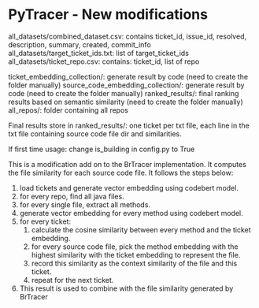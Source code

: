 # PyTracer - New modifications

all_datasets/combined_dataset.csv: contains ticket_id, issue_id, resolved, description, summary, created, commit_info
all_datasets/target_ticket_ids.txt: list of target_ticket_ids
all_datasets/ticket_repo.csv: contains: ticket_id, list of repo

ticket_embedding_collection/: generate result by code (need to create the folder manually)
source_code_embedding_collection/: generate result by code (need to create the folder manually)
ranked_results/: final ranking results based on semantic similarity (need to create the folder manually)
all_repos/: folder containing all repos


Final results store in ranked_results/: one ticket per txt file, each line in the txt file containing source code file dir and similarities.

If first time usage: change is_building in config.py to True


This is a modification add on to the BrTracer implementation. It computes the file similarity for each source code file.
It follows the steps below:
1. load tickets and generate vector embedding using codebert model.
2. for every repo, find all java files.
3. for every single file, extract all methods. 
4. generate vector embedding for every method using codebert model.
5. for every ticket:
   1. calculate the cosine similarity between every method and the ticket embedding. 
   2. for every source code file, pick the method embedding with the highest similarity with the ticket embedding to represent the file.
   3. record this similarity as the context similarity of the file and this ticket.
   4. repeat for the next ticket.
6. This result is used to combine with the file similarity generated by BrTracer